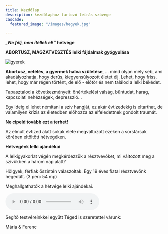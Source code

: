 ```yaml
---
title: Kezdőlap
description: kezdőlaphoz tartozó leírás szövege
cascade:
  featured_image: "/images/hegyek.jpg"

---
```

***„Ne félj, nem ítéllek el!”* hétvége**<br>

**ABORTUSZ, MAGZATVESZTÉS lelki fájdalmak gyógyulása**

![gyerek](nyitolap_gyerek.jpg)

**Abortusz, vetélés, a gyermek halva születése**, … mind olyan mély seb, ami akadályozhatja, hogy derűs, kiegyensúlyozott életet élj. Lehet, hogy friss, lehet, hogy már régen történt, de elő - előtör és nem találod a lelki békédet.

Tapasztalod a következményeit: önértékelési válság, bűntudat, harag, kapcsolati nehézségek, depresszió… <br>

Egy ideig el lehet némítani a szív hangját, ez akár évtizedekig is eltarthat, de valamilyen krízis az életedben előhozza az elfeledettnek gondolt traumát. <br>

**Ne cipeld tovább ezt a terhet!**<br>

Az elmúlt évtized alatt sokak élete megváltozott ezeken a sorstársak körében eltöltött hétvégéken. <br>

**Hétvégénk lelki ajándékai**<br>

A lelkigyakorlat végén megkérdezzük a résztvevőket, mi változott meg a szívükben a három nap alatt?<br>

Hölgyek, férfiak őszintén válaszoltak. Egy 19 éves fiatal résztvevőnk hegedült. (3 perc 54 mp)<br>

Meghallgathatók a hétvége lelki ajándékai.

<audio src="hetvege_ajandeka.mp3" controls="controls">
Your browser does not support the audio element.
</audio>

Segítő testvéreinkkel együtt Téged is szeretettel várunk:<br>

Mária & Ferenc